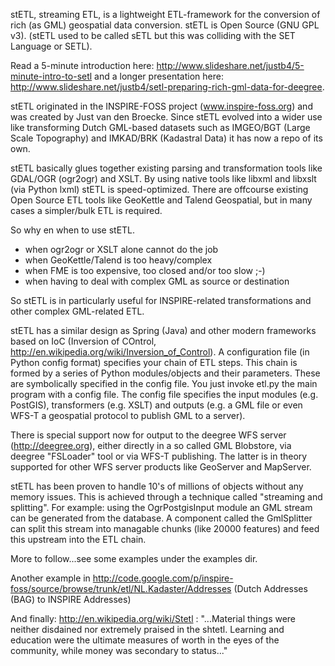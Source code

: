 stETL, streaming ETL, is a lightweight ETL-framework for the conversion of rich (as GML)
geospatial data conversion. stETL is Open Source (GNU GPL v3).
(stETL used to be called sETL but this was colliding with the SET Language or SETL).

Read a 5-minute introduction here: http://www.slideshare.net/justb4/5-minute-intro-to-setl and a longer presentation
here: http://www.slideshare.net/justb4/setl-preparing-rich-gml-data-for-deegree.

stETL originated in the INSPIRE-FOSS project (www.inspire-foss.org)
and was created by Just van den Broecke. Since stETL evolved into a wider use like
transforming Dutch GML-based datasets such as IMGEO/BGT (Large Scale Topography) 
and IMKAD/BRK (Kadastral Data) it has now a repo of its own.

stETL basically glues together existing parsing and transformation tools like GDAL/OGR (ogr2ogr) and XSLT.
By using native tools like libxml and libxslt (via Python lxml) stETL is speed-optimized.
There are offcourse existing Open Source ETL tools like GeoKettle and Talend Geospatial, but
in many cases a simpler/bulk ETL is required. 

So why en when to use stETL.
- when ogr2ogr or XSLT alone cannot do the job
- when GeoKettle/Talend is too heavy/complex 
- when FME is too expensive, too closed and/or too slow ;-)
- when having to deal with complex GML as source or destination

So stETL is in particularly useful for INSPIRE-related transformations and other complex GML-related ETL.

stETL has a similar design as Spring (Java) and other modern frameworks based on IoC (Inversion of COntrol, http://en.wikipedia.org/wiki/Inversion_of_Control).
A configuration file (in Python config format) specifies your chain of ETL steps.
This chain is formed by a series of Python modules/objects and their parameters. These are 
symbolically specified in the config file. You just invoke etl.py the main program with a config file.
The config file specifies the input modules (e.g. PostGIS), transformers (e.g. XSLT) and outputs (e.g. a GML file or even
WFS-T a geospatial protocol to publish GML to a server).

There is special support now for output to the deegree WFS server (http://deegree.org), either directly in
a so called GML Blobstore, via deegree "FSLoader" tool or via WFS-T publishing. The latter is in theory
supported for other WFS server products like GeoServer and MapServer.

stETL has been proven to handle 10's of millions of objects without any memory issues.
This is achieved through a technique called "streaming and splitting". 
For example: using the OgrPostgisInput module an GML stream can be generated from the database.
A component called the GmlSplitter can split this stream into managable chunks (like 20000 features) 
and feed this upstream into the ETL chain.

More to follow...see some examples under the examples dir.

Another example in http://code.google.com/p/inspire-foss/source/browse/trunk/etl/NL.Kadaster/Addresses
(Dutch Addresses (BAG) to INSPIRE Addresses)

And finally: http://en.wikipedia.org/wiki/Stetl : "...Material things were neither disdained nor
extremely praised in the shtetl. Learning and education were the ultimate measures of worth in the eyes of the community,
while money was secondary to status..."



